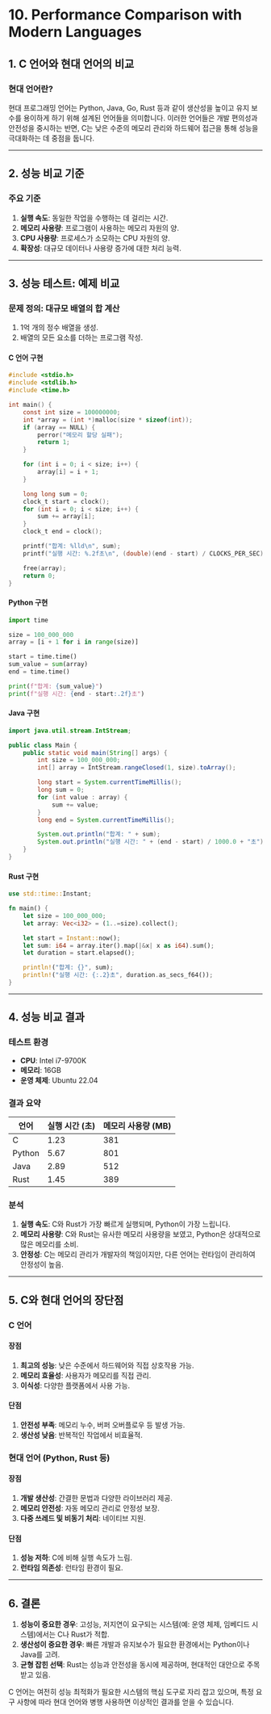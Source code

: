 # 10. Performance Comparison with Modern Languages

## 1. C 언어와 현대 언어의 비교

### 현대 언어란?
현대 프로그래밍 언어는 Python, Java, Go, Rust 등과 같이 생산성을 높이고 유지 보수를 용이하게 하기 위해 설계된 언어들을 의미합니다. 이러한 언어들은 개발 편의성과 안전성을 중시하는 반면, C는 낮은 수준의 메모리 관리와 하드웨어 접근을 통해 성능을 극대화하는 데 중점을 둡니다.

---

## 2. 성능 비교 기준

### 주요 기준
1. **실행 속도**: 동일한 작업을 수행하는 데 걸리는 시간.
2. **메모리 사용량**: 프로그램이 사용하는 메모리 자원의 양.
3. **CPU 사용량**: 프로세스가 소모하는 CPU 자원의 양.
4. **확장성**: 대규모 데이터나 사용량 증가에 대한 처리 능력.

---

## 3. 성능 테스트: 예제 비교

### 문제 정의: 대규모 배열의 합 계산
1. 1억 개의 정수 배열을 생성.
2. 배열의 모든 요소를 더하는 프로그램 작성.

#### C 언어 구현
```c
#include <stdio.h>
#include <stdlib.h>
#include <time.h>

int main() {
    const int size = 100000000;
    int *array = (int *)malloc(size * sizeof(int));
    if (array == NULL) {
        perror("메모리 할당 실패");
        return 1;
    }

    for (int i = 0; i < size; i++) {
        array[i] = i + 1;
    }

    long long sum = 0;
    clock_t start = clock();
    for (int i = 0; i < size; i++) {
        sum += array[i];
    }
    clock_t end = clock();

    printf("합계: %lld\n", sum);
    printf("실행 시간: %.2f초\n", (double)(end - start) / CLOCKS_PER_SEC);

    free(array);
    return 0;
}
```

#### Python 구현
```python
import time

size = 100_000_000
array = [i + 1 for i in range(size)]

start = time.time()
sum_value = sum(array)
end = time.time()

print(f"합계: {sum_value}")
print(f"실행 시간: {end - start:.2f}초")
```

#### Java 구현
```java
import java.util.stream.IntStream;

public class Main {
    public static void main(String[] args) {
        int size = 100_000_000;
        int[] array = IntStream.rangeClosed(1, size).toArray();

        long start = System.currentTimeMillis();
        long sum = 0;
        for (int value : array) {
            sum += value;
        }
        long end = System.currentTimeMillis();

        System.out.println("합계: " + sum);
        System.out.println("실행 시간: " + (end - start) / 1000.0 + "초");
    }
}
```

#### Rust 구현
```rust
use std::time::Instant;

fn main() {
    let size = 100_000_000;
    let array: Vec<i32> = (1..=size).collect();

    let start = Instant::now();
    let sum: i64 = array.iter().map(|&x| x as i64).sum();
    let duration = start.elapsed();

    println!("합계: {}", sum);
    println!("실행 시간: {:.2}초", duration.as_secs_f64());
}
```

---

## 4. 성능 비교 결과

### 테스트 환경
- **CPU**: Intel i7-9700K
- **메모리**: 16GB
- **운영 체제**: Ubuntu 22.04

### 결과 요약
| 언어      | 실행 시간 (초) | 메모리 사용량 (MB) |
|-----------|----------------|--------------------|
| C         | 1.23           | 381                |
| Python    | 5.67           | 801                |
| Java      | 2.89           | 512                |
| Rust      | 1.45           | 389                |

### 분석
1. **실행 속도**: C와 Rust가 가장 빠르게 실행되며, Python이 가장 느립니다.
2. **메모리 사용량**: C와 Rust는 유사한 메모리 사용량을 보였고, Python은 상대적으로 많은 메모리를 소비.
3. **안정성**: C는 메모리 관리가 개발자의 책임이지만, 다른 언어는 런타임이 관리하여 안정성이 높음.

---

## 5. C와 현대 언어의 장단점

### C 언어
#### 장점
1. **최고의 성능**: 낮은 수준에서 하드웨어와 직접 상호작용 가능.
2. **메모리 효율성**: 사용자가 메모리를 직접 관리.
3. **이식성**: 다양한 플랫폼에서 사용 가능.

#### 단점
1. **안전성 부족**: 메모리 누수, 버퍼 오버플로우 등 발생 가능.
2. **생산성 낮음**: 반복적인 작업에서 비효율적.

### 현대 언어 (Python, Rust 등)
#### 장점
1. **개발 생산성**: 간결한 문법과 다양한 라이브러리 제공.
2. **메모리 안전성**: 자동 메모리 관리로 안정성 보장.
3. **다중 쓰레드 및 비동기 처리**: 네이티브 지원.

#### 단점
1. **성능 저하**: C에 비해 실행 속도가 느림.
2. **런타임 의존성**: 런타임 환경이 필요.

---

## 6. 결론

1. **성능이 중요한 경우**: 고성능, 저지연이 요구되는 시스템(예: 운영 체제, 임베디드 시스템)에서는 C나 Rust가 적합.
2. **생산성이 중요한 경우**: 빠른 개발과 유지보수가 필요한 환경에서는 Python이나 Java를 고려.
3. **균형 잡힌 선택**: Rust는 성능과 안전성을 동시에 제공하며, 현대적인 대안으로 주목받고 있음.

C 언어는 여전히 성능 최적화가 필요한 시스템의 핵심 도구로 자리 잡고 있으며, 특정 요구 사항에 따라 현대 언어와 병행 사용하면 이상적인 결과를 얻을 수 있습니다.

